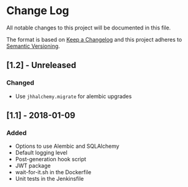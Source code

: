# Change Log
All notable changes to this project will be documented in this file.

The format is based on [Keep a Changelog](http://keepachangelog.com/) 
and this project adheres to [Semantic Versioning](http://semver.org/).

## [1.2] - Unreleased
### Changed
- Use `jhhalchemy.migrate` for alembic upgrades

## [1.1] - 2018-01-09
### Added
- Options to use Alembic and SQLAlchemy
- Default logging level
- Post-generation hook script
- JWT package
- wait-for-it.sh in the Dockerfile
- Unit tests in the Jenkinsfile
